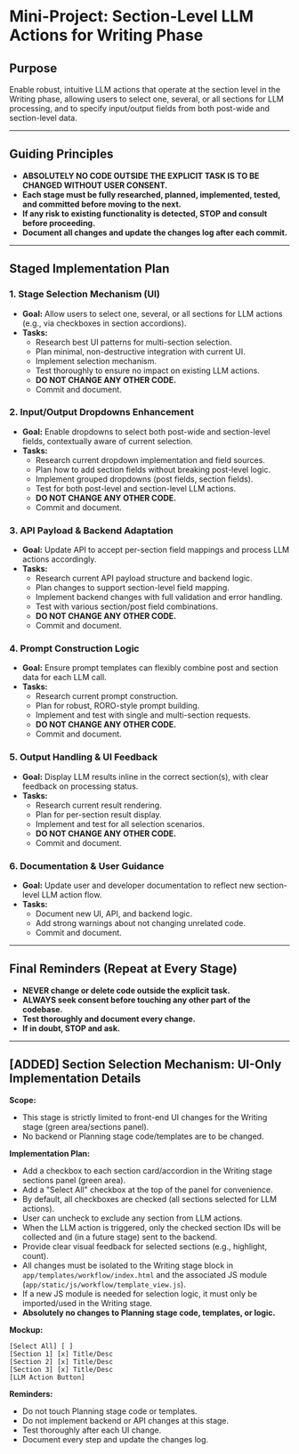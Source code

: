 # Mini-Project: Section-Level LLM Actions for Writing Phase

## Purpose
Enable robust, intuitive LLM actions that operate at the section level in the Writing phase, allowing users to select one, several, or all sections for LLM processing, and to specify input/output fields from both post-wide and section-level data.

---

## Guiding Principles
- **ABSOLUTELY NO CODE OUTSIDE THE EXPLICIT TASK IS TO BE CHANGED WITHOUT USER CONSENT.**
- **Each stage must be fully researched, planned, implemented, tested, and committed before moving to the next.**
- **If any risk to existing functionality is detected, STOP and consult before proceeding.**
- **Document all changes and update the changes log after each commit.**

---

## Staged Implementation Plan

### 1. Stage Selection Mechanism (UI)
- **Goal:** Allow users to select one, several, or all sections for LLM actions (e.g., via checkboxes in section accordions).
- **Tasks:**
  - Research best UI patterns for multi-section selection.
  - Plan minimal, non-destructive integration with current UI.
  - Implement selection mechanism.
  - Test thoroughly to ensure no impact on existing LLM actions.
  - **DO NOT CHANGE ANY OTHER CODE.**
  - Commit and document.

### 2. Input/Output Dropdowns Enhancement
- **Goal:** Enable dropdowns to select both post-wide and section-level fields, contextually aware of current selection.
- **Tasks:**
  - Research current dropdown implementation and field sources.
  - Plan how to add section fields without breaking post-level logic.
  - Implement grouped dropdowns (post fields, section fields).
  - Test for both post-level and section-level LLM actions.
  - **DO NOT CHANGE ANY OTHER CODE.**
  - Commit and document.

### 3. API Payload & Backend Adaptation
- **Goal:** Update API to accept per-section field mappings and process LLM actions accordingly.
- **Tasks:**
  - Research current API payload structure and backend logic.
  - Plan changes to support section-level field mapping.
  - Implement backend changes with full validation and error handling.
  - Test with various section/post field combinations.
  - **DO NOT CHANGE ANY OTHER CODE.**
  - Commit and document.

### 4. Prompt Construction Logic
- **Goal:** Ensure prompt templates can flexibly combine post and section data for each LLM call.
- **Tasks:**
  - Research current prompt construction.
  - Plan for robust, RORO-style prompt building.
  - Implement and test with single and multi-section requests.
  - **DO NOT CHANGE ANY OTHER CODE.**
  - Commit and document.

### 5. Output Handling & UI Feedback
- **Goal:** Display LLM results inline in the correct section(s), with clear feedback on processing status.
- **Tasks:**
  - Research current result rendering.
  - Plan for per-section result display.
  - Implement and test for all selection scenarios.
  - **DO NOT CHANGE ANY OTHER CODE.**
  - Commit and document.

### 6. Documentation & User Guidance
- **Goal:** Update user and developer documentation to reflect new section-level LLM action flow.
- **Tasks:**
  - Document new UI, API, and backend logic.
  - Add strong warnings about not changing unrelated code.
  - Commit and document.

---

## Final Reminders (Repeat at Every Stage)
- **NEVER change or delete code outside the explicit task.**
- **ALWAYS seek consent before touching any other part of the codebase.**
- **Test thoroughly and document every change.**
- **If in doubt, STOP and ask.**

---

## [ADDED] Section Selection Mechanism: UI-Only Implementation Details

**Scope:**
- This stage is strictly limited to front-end UI changes for the Writing stage (green area/sections panel).
- No backend or Planning stage code/templates are to be changed.

**Implementation Plan:**
- Add a checkbox to each section card/accordion in the Writing stage sections panel (green area).
- Add a "Select All" checkbox at the top of the panel for convenience.
- By default, all checkboxes are checked (all sections selected for LLM actions).
- User can uncheck to exclude any section from LLM actions.
- When the LLM action is triggered, only the checked section IDs will be collected and (in a future stage) sent to the backend.
- Provide clear visual feedback for selected sections (e.g., highlight, count).
- All changes must be isolated to the Writing stage block in `app/templates/workflow/index.html` and the associated JS module (`app/static/js/workflow/template_view.js`).
- If a new JS module is needed for selection logic, it must only be imported/used in the Writing stage.
- **Absolutely no changes to Planning stage code, templates, or logic.**

**Mockup:**

```
[Select All] [ ]
[Section 1] [x] Title/Desc
[Section 2] [x] Title/Desc
[Section 3] [x] Title/Desc
[LLM Action Button]
```

**Reminders:**
- Do not touch Planning stage code or templates.
- Do not implement backend or API changes at this stage.
- Test thoroughly after each UI change.
- Document every step and update the changes log. 